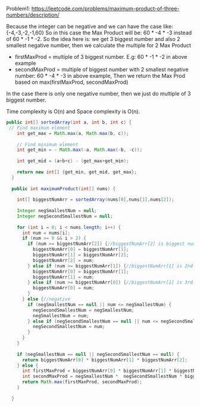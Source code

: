 Problem1: https://leetcode.com/problems/maximum-product-of-three-numbers/description/

Because the integer can be negative and we can have the case like: {-4,-3,-2,-1,60}
So in this case the Max Product will be: 60 * -4 * -3 instead of 60 * -1 * -2.
So the idea here is: we get 3 biggest number and also 2 smallest negative number, then we calculate the multiple for 2 Max Product
  - firstMaxProd = multiple of 3 biggest number. E.g: 60 * -1 * -2 in above example
  - secondMaxProd = multiple of biggest number with 2 smallest negative number: 60 * -4 * -3 in above example,
Then we return the Max Prod based on max(firstMaxProd, secondMaxProd)

In the case there is only one negative number, then we just do multiple of 3 biggest number.

Time complexity is O(n) and Space complexity is O(n).

```java
public int[] sortedArray(int a, int b, int c) {
 // Find maximum element
    int get_max = Math.max(a, Math.max(b, c));
 
    // Find minimum element
    int get_min = - Math.max(-a, Math.max(-b, -c));
 
    int get_mid = (a+b+c) - (get_max+get_min);
 
    return new int[] {get_min, get_mid, get_max};
  }
  
  public int maximumProduct(int[] nums) {
    
    int[] biggestNumArr = sortedArray(nums[0],nums[1],nums[2]); 
    
    Integer negSmallestNum = null;
    Integer negSecondSmallestNum = null;
    
    for (int i = 0; i < nums.length; i++) {
      int num = nums[i];
      if (num >= 0 && i > 2) {
        if (num >= biggestNumArr[2]) {//biggestNumArr[2] is biggest number
          biggestNumArr[0] = biggestNumArr[1];
          biggestNumArr[1] = biggestNumArr[2];
          biggestNumArr[2] = num;
        } else if (num >= biggestNumArr[1]) {//biggestNumArr[1] is 2nd biggest number
          biggestNumArr[0] = biggestNumArr[1];
          biggestNumArr[1] = num;
        } else if (num >= biggestNumArr[0]) {//biggestNumArr[1] is 3rd biggest number
          biggestNumArr[0] = num;
        }
      } else {//negative
        if (negSmallestNum == null || num <= negSmallestNum) {
          negSecondSmallestNum = negSmallestNum;
          negSmallestNum = num;
        } else if (negSecondSmallestNum == null || num <= negSecondSmallestNum) {
          negSecondSmallestNum = num;
        }
      }
    }
    
    if (negSmallestNum == null || negSecondSmallestNum == null) {
      return biggestNumArr[0] * biggestNumArr[1] * biggestNumArr[2];
    } else {
      int firstMaxProd = biggestNumArr[0] * biggestNumArr[1] * biggestNumArr[2];
      int secondMaxProd = negSmallestNum *  negSecondSmallestNum * biggestNumArr[2];
      return Math.max(firstMaxProd, secondMaxProd);
    }
    
  }
```
